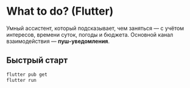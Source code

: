 # What to do? (Flutter)

Умный ассистент, который подсказывает, чем заняться — с учётом интересов, времени суток, погоды и бюджета. Основной канал взаимодействия — **пуш-уведомления**.

## Быстрый старт
```bash
flutter pub get
flutter run
```

